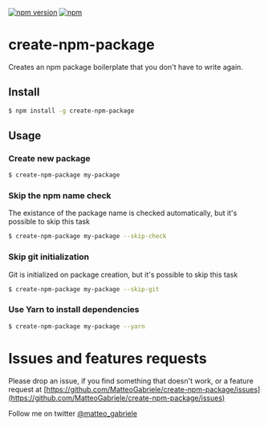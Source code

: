[![npm version](https://badge.fury.io/js/create-npm-package.svg)](https://badge.fury.io/js/create-npm-package) [![npm](https://img.shields.io/npm/dm/create-npm-package.svg)](https://www.npmjs.com/package/create-npm-package)

# create-npm-package

Creates an npm package boilerplate that you don't have to write again.

## Install

```bash
$ npm install -g create-npm-package
```

## Usage

### Create new package

```bash
$ create-npm-package my-package
```


### Skip the npm name check

The existance of the package name is checked automatically, but it's possible to skip this task

```bash
$ create-npm-package my-package --skip-check
```

### Skip git initialization 

Git is initialized on package creation, but it's possible to skip this task

```bash
$ create-npm-package my-package --skip-git
```

### Use Yarn to install dependencies

```bash
$ create-npm-package my-package --yarn
```

# Issues and features requests

Please drop an issue, if you find something that doesn't work, or a feature request at [https://github.com/MatteoGabriele/create-npm-package/issues](https://github.com/MatteoGabriele/create-npm-package/issues)

Follow me on twitter [@matteo\_gabriele](https://twitter.com/matteo_gabriele)
